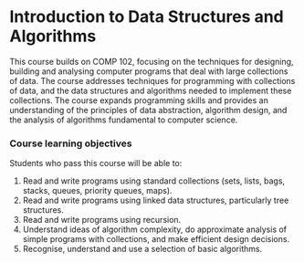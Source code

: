# Introduction to Data Structures and Algorithms
This course builds on COMP 102, focusing on the techniques for designing, building and analysing computer programs that deal with large collections of data. The course addresses techniques for programming with collections of data, and the data structures and algorithms needed to implement these collections. The course expands programming skills and provides an understanding of the principles of data abstraction, algorithm design, and the analysis of algorithms fundamental to computer science.

### Course learning objectives
Students who pass this course will be able to:
1. Read and write programs using standard collections (sets, lists, bags, stacks, queues, priority queues, maps).
2. Read and write programs using linked data structures, particularly tree structures.
3. Read and write programs using recursion.
4. Understand ideas of algorithm complexity, do approximate analysis of simple programs with collections, and make efficient design decisions.
5. Recognise, understand and use a selection of basic algorithms.
